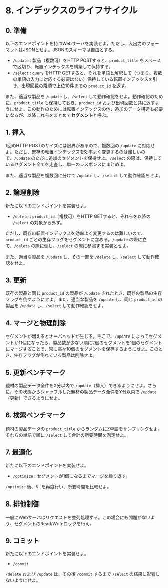 # 8. インデックスのライフサイクル

## 0. 準備

以下のエンドポイントを持つWebサーバを実装せよ。ただし、入出力のフォーマットはJSONとせよ。JSONのスキーマは自由とする。

- `/update` : 製品（複数可）をHTTP POSTすると、`product_title` をスペースで区切り、転置インデックスを構築して保持する。
- `/select` : `query` をHTTP GETすると、それを単語と解釈して（つまり、複数の単語の入力に対応する必要はない）保持している転置インデックスを引き、出現回数の降順で上位10件までの `product_id` を返す。

また、適当な製品を `/update` し、`/select` して動作確認をせよ。動作確認のために、`product_title` も保持しておき、`product_id` および出現回数と共に返すようにせよ。この動作のためには転置インデックスの他、追加のデータ構造も必要になるが、以降これらをまとめて**セグメント**と呼ぶ。

## 1. 挿入

1回のHTTP POSTのサイズには限界があるので、複数回の `/update` に対応せよ。ただし、既存の転置インデックスを効率よく変更するのは難しいので、`/update` のたびに追加のセグメントを保持せよ。`/select` の際は、保持しているセグメント全てを走査し、単一のレスポンスにまとめよ。

また、適当な製品を複数回に分けて `/update` し、`/select` して動作確認をせよ。

## 2. 論理削除

新たに以下のエンドポイントを実装せよ。

- `/delete` : `product_id`（複数可）をHTTP GETすると、それらを以降の `/select` の対象から外す。

ただし、既存の転置インデックスを効率よく変更するのは難しいので、`product_id` ごとの生存フラグをセグメントに含める。`/update` の際に立て、`/delete` の際に倒し、`/select` の際に参照する実装とせよ。

また、適当な製品を `/update` し、その一部を `/delete` し、`/select` して動作確認をせよ。

## 3. 更新

既存の製品と同じ `product_id` の製品が `/update` されたとき、既存の製品の生存フラグを倒すようにせよ。また、適当な製品を `/update` し、同じ `product_id` の製品を `/update` し、`/select` して動作確認をせよ。

## 4. マージと物理削除

セグメントが増えるとオーバヘッドが生じる。そこで、`/update` によってセグメントが11個になったら、製品数が少ない順に2個のセグメントを1個のセグメントにマージすることで、常に高々10個のセグメントを保存するようにせよ。このとき、生存フラグが倒れている製品は削除せよ。

## 5. 更新ベンチマーク

題材の製品データ全件をX分以内で `/update`（挿入）できるようにせよ。さらに、その状態からシャッフルした題材の製品データ全件をY分以内で `/update`（更新）できるようにせよ。

## 6. 検索ベンチマーク

題材の製品データの `product_title` からランダムにZ単語をサンプリングせよ。それらの単語で順に `/select` して合計の所要時間を測定せよ。

## 7. 最適化

新たに以下のエンドポイントを実装せよ。

- `/optimize` : セグメントが1個になるまでマージを繰り返す。

`/optimize` 後、`6.` を再度行い、所要時間を比較せよ。

## 8. 排他制御

一般にWebサーバはリクエストを並列処理する。この場合にも問題がないよう、セグメントのRead/Writeロックを行え。

## 9. コミット

新たに以下のエンドポイントを実装せよ。

- `/commit`

`/delete` および `/update` は、その後 `/commit` するまで `/select` の結果に影響しないようにせよ。
